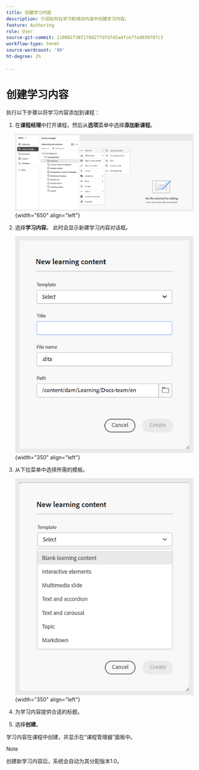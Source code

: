 ```yaml
---
title: 创建学习内容
description: 介绍如何在学习和培训内容中创建学习内容。
feature: Authoring
role: User
source-git-commit: 110082f38f170d277dfd745a4fce77ad030707c3
workflow-type: tm+mt
source-wordcount: '99'
ht-degree: 2%

---
```


# 创建学习内容

执行以下步骤以将学习内容添加到课程：

1. 在&#x200B;**课程经理**&#x200B;中打开课程，然后从&#x200B;**选项**&#x200B;菜单中选择&#x200B;**添加新课程**。

   ![](assets/workflow-learning-content.png){width="650" align="left"}

1. 选择&#x200B;**学习内容**。
此时会显示新建学习内容对话框。

   ![](assets/learning-content-dialog.png){width="350" align="left"}

1. 从下拉菜单中选择所需的模板。

   ![](assets/template-types-lc.png){width="350" align="left"}

1. 为学习内容提供合适的标题。
1. 选择&#x200B;**创建**。

学习内容在课程中创建，并显示在“课程管理器”面板中。

>[!NOTE]
>
> 创建新学习内容后，系统会自动为其分配版本1.0。


